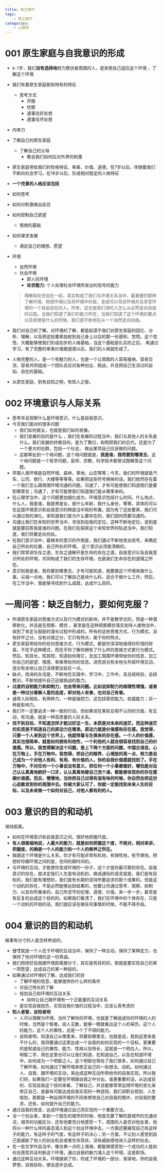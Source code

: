 ```yaml
---
title: 陈立客厅
tags:
	- 陈立客厅
categories:
	- 心理学
---
```


# 001 原生家庭与自我意识的形成

- `0-7`岁，我们**没有选择地**努力模仿者周围的人，逐渐使自己适应这个环境 ，了解这个环境

- 我们有着原生家庭那些特有的特征

  - 思考方式
    - 开朗
    - 忧郁
    - 遇事往好处想
    - 遇事往坏处想

- 内审力

- 了解自己的原生家庭

  - 了解自己的父母
    - 教会我们如何应对外界的刺激

- 原生家庭带给我们的性格特征、审美、价值、道德，在7岁以后，伴随着我们不断向社会学习，在18岁以后，形成相对稳定的人格特征

-  **一个完善的人格应该包括**

  - 如何思考
  - 如何对刺激做出反应 
  - 如何控制自己欲望
    - 情商的基础
  - 如何谋求发展
    - 满足自己的理想、愿望

- 环境

  - 自然环境
  - 社会环境
    - 即人际环境
    - **处世能力:** 个人处理社会环境所发出的信号的能力

  > 理解和处世加在一起，其实构成了我们与环境关系当中，最重要的那种了解环境，把控环境以及将环境中的我，变成可以驾驭环境并且享受环境的一个自由自在的人。所有，这也是我们讲的人怎么从必然走向自由的过程。当我们知道了我们的能力所在，当我们知道了这个环境的要点以及规律是什么的时候，我们就不断地在从一个自然走向自由。

- 我们对自己的了解，对环境的了解，都是起源于我们对原生家庭的回忆、分析、理解，以及把这些要素投射到自己身上以后的那一份感知、觉悟。这个觉悟，大概能够使我们形成初步的人格基础，当这个基础是扎实的之后， 再通过学习，有了完整的审美价值跟道德以后，我们的人格就形成了。

- 人格完整的人，是一个有魅力的人，也是一个让周围的人容易接纳、容易交流、容易共同组成一个团队去应对各种创业、挑战，并且把自己生活过的自如、自在的基础。

- 从原生家庭，到有自知之明，有知人之智。

# 002 环境意识与人际关系

- 思考并且观察什么是环境意识，什么是自我意识。
- 今天我们面对的很多问题
  - 我们如何就业，也就是我们如何发展。
  - 我们发展的目的是什么 ，我们在发展的过程当中，我们与其他人的关系是什么，我们发展的终极目的，是为了繁衍，和照顾我们的后代，还是为了一个更大的社群，包括一个社会， 做出某项自己应该做的问题。
  - 这都牵扯到一个母问题，这个母问题就是，**我是谁，我将要到哪里去**。这个母问题是一个哲学问题。巫师、宗教、科学技术都曾试图解答这个问题。
- 早期人类环境是自然环境，森林、草地、山峦等等；今天，我们的环境就是汽车、公司、银行、大楼等等等等。如果把这些符号换掉的话，我们依然存在着一个我们怎么跟周围环境沟通的问题。沟通了，才有可能使我们知道我们是要到哪里去；沟通了，才有可能使我们知道我们是从哪里来的。
- 在心理学当中，这个问题更加细化成为，环境意识包括什么时间，什么地点，什么人，我是谁，我是男是女，我什么年龄，我什么身份，等等，具体的可以在这盘环境意识和自我意识的棋盘当中局的布置。因为有了这些要素，我们可以通过局的演化，来知道我们是为什么要存在的，我们因何而要沟通的。
- 沟通让我们在未知的世界当中，寻找到自我的定位，这种不断地定位，说到底就是要回答我是谁的问题。在我们在探索这个未知世界的轨迹当中，我们知道，我们将要走向何处。
- 在我们意识当中，最根本的意识的作用是，我们通过不断地发出信号，来确定自己所处的位置，自己所处的环境。 这个意识必须是清晰的。
- 我们常常讲生存之道，生存之道解开是生命的存在之道，自我意识以及自我意识所处的环境，共同构成了我们的生存环境，也是我们生命存在的道理之所在。
- 意识到我是谁，我将要到哪里去，才有可能知道，我要跟这个环境来做什么事。尖端一点地，我们可以了解自己是块什么料，适合于做什么工作，然后，在工作当中，我能够寻找到什么成就，达成什么目的。

# 一周问答：缺乏自制力，要如何克服？

- 所谓原生家庭对思维方式以及行为模式的影响，并不是教学式的，而是一种潜移默化，并且是在观察、模仿 ，甚至是在这种观察模仿落实到待人接物当中，收到了肯定与鼓励的漫长过程中形成的。所有的这些思维方式、行为模式，没有好坏之分，没有对错之分，它只有特点，属于你的特点。
- 原生家庭带给你的任何思维方式、行为模式，都是你深深地值得你珍惜的财富。不在乎这种模式，而在乎你了解你拥有了什么样的思维方式更行为模式。然后，知其长，知其短，知道如何用它，去加工周围环境带给你的信息，加工你自己的欲望、情感、审美带给你的信息。进而游刃有余地与外部环境互动，游刃有余地让自己活得更加自在一点。
- 缺点，改进的办法是，不断地在实践中，学习中，工作中，去总结经验，总结教训，不断地提升自己迎接挑战的能力。
- **过度的自制能力和抑制力，也会带来问题。比如说抑制力的病理性增强，或者是一种过分善解人意的态度，即对他人有害，也对自己有害。**
- 通常人际相处，有两种力，一种是操控力，这包括管控能力，权威能力；另一种是影响力。
- 我们不一定要追求一种一致的行动，但如果说在某些互相不认同的方面，有互动，有沟通，就是一种高质量的人际关系。
- **找不到目标，不知道怎样才能过好这一生，本质是对未来的迷茫，而这种迷茫的实质是不知道自己的原动力在哪里。原动力就是价值感和存在感。我觉得，只要一个人来到这个世界上，他就带着与生俱来的存在感。一个人的价值感，其实也很简单，就是如何拥有利他性，一个利他的人就会很容易找到自己的价值感。所以，我觉得解决这个问题，是上下两个方面的问题，中国古语说，心在万物上，手在万物中。我觉得，把自己的眼界、心境放的高一点，努力是自己成为一个对他人有利、有用、有价值的人，你的自我价值感就找到了。手在万物中，不对任何一个小事说没有意义，把任何一个小事都做好，哪怕是对自己认认真真地刷好一口牙，认认真真地替自己洗个澡，都能够体现你的存在感跟价值感。而且，慢慢地，当你把自己过得有滋有味的时候，你自然会把这份心态散发到你的周围中去。你被大家认可了，你就一定能找到未来人生的目标，以及未来做一个如何对自己，对他人都有利的人。**

# 003 意识的目的和动机

保持距离。

- 如何在环境意识和自我意识之间，很好地把握尺度。
- **有人很极端地说，人最大的能力，就是如何把握这个度，不绝对，相对来讲，把握度，的确是一个人的能力和一个人的修养之所在。**
- 我跟这个环境是什么关系，你才有可能非常有机地，有弹性地，有节律地，把控好你跟环境之间的度，空间的跟时间的。
- 与环境的互动，才能使你变成环境的一份子，这个才是你最可靠的存在。自我意识的存在，就决定我们人生是有动机的，换成通俗的语言就是，我们是有目标的，我们是有理想的，我们是有长期的坚持所要追求的那个成果的。但是这个动机的存在，不是必然能够达到结果的，他要让你通过思考、观察、抑制力、以及你所秉承的，自己所坚守的伦理、道德、价值，来一步一步，甚至是有反复的达成这个目的的。如果我们看清了，我们在环境中的个体存在，只是一个动机的开始的话，我们就应该在做任何事情的时候，不能不择手段。

# 004 意识的目的和动机

做事有分寸的人是怎样养成的。

- **分寸**就是一个人在于环境的互动当中，保持了一种主动，保持了某种定力，也保持了他对环境的这一份真诚。
- 我们把控好自我跟环境距离跟分寸，其实是有目的的，那就是要实现自己的某一项愿望，达成自己的某一种目的。
- 如果通过对环境的了解，达成我们的目
  - 了解环境的信息，能够提供你什么样的条件
  - 对自己特长的了解
  - 规划自己和环境的互动关系
    - 如何让自己跟环境有一个正能量的互动关系
  - 是实现自我抱负，实现自我价值的过程当中，应该认真考虑的
- **知人者智，自知者明**
  - 人可以理解为环境，当你了解你的环境，也就是了解组成你的环境的人的时候，当然是个智者。阅人无数，能够一眼就看出这个人的来历，这个人的能力，这个人的秉性，这是一个了不得的能力。
  - 自知者明，知道自己从哪里来，将要到哪里去，也就是说，我到这里来是干什么的，我将要通过这里达成一个自我的如何实现的一个目标，更重要的是知道自己的秉性、能力、性格以及特长，这就是一个明白人。所以，明智二字，用在这里也可以让我们知道，在知道自己，以及在知道环境中，如何成为一个明智之人。这个明智也带给了我们很多，如何通过自己了解环境，如何通过了解环境来修正自己的一些想法、动机。如何通过人、自我、跟环境的互动，来达成这种互动所带给你的自我实现。所以我们将，如果我们一定要在环境跟自我之中分出，谁更重要的话，从达成目的、实现自我这个目的来看，了解自己，并且能够常常运用环境的变化来修正自己，是最有可能达成自我实现的一种途径。我们讲职业规划、人生规划，那都是一种运用环境的不同来修改自己对自我的期许，对自我的要求，还有，如何提升自己的能力。
- 通过自我的改变，达成环境通过自己而实现的一个重要方法。
- 当一个创业者，来到一个陌生的城市的时候，他首先要了解的是城市的交通状况，城市的功能区分，还有他要充分地感受一下，周围的人是否对他友善，他将以一种什么样的姿态涌入到这个创业环境中去，一方面还要展现自己有这样子的能力，有这样子的气度，有这样子的决心；另一方面，不让别人感觉到自己是威胁了他人的创业机会或者生存现状，没有威胁感地进入这样的社会。
- 在一些文学作品当中，像古典一点的上海滩，都能够感受到一个成功的人是如何去感受并且判断这个环境，通过自我的魅力涌入这个环境，这是职场。
- 通过这种互动关系，环境接纳了你，你成了环境的一部分，渐渐地，你的自我梦想，自我目标，便会逐步达成。

